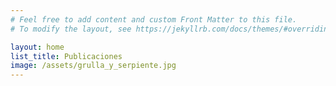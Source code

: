 ```yaml
---
# Feel free to add content and custom Front Matter to this file.
# To modify the layout, see https://jekyllrb.com/docs/themes/#overriding-theme-defaults

layout: home
list_title: Publicaciones
image: /assets/grulla_y_serpiente.jpg
---
```

<!-- <img src="{{ "/assets/grulla_y_serpiente.jpg" | relative_url }}" style="object-fit: cover; width: max-content; height: 250px;"> -->